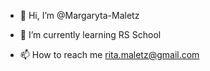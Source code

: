 - 👋 Hi, I’m @Margaryta-Maletz
<!-- - 👀 I’m interested in front-end -->
- 🌱 I’m currently learning RS School
<!-- - 💞️ I’m looking to collaborate on ... -->
- 📫 How to reach me  rita.maletz@gmail.com

<!---
Margaryta-Maletz/Margaryta-Maletz is a ✨ special ✨ repository because its `README.md` (this file) appears on your GitHub profile.
You can click the Preview link to take a look at your changes.
--->
